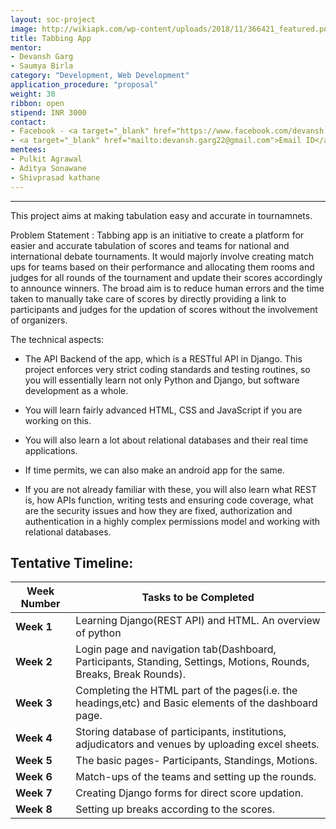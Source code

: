 ```yaml
---
layout: soc-project
image: http://wikiapk.com/wp-content/uploads/2018/11/366421_featured.png
title: Tabbing App
mentor:
- Devansh Garg
- Saumya Birla
category: "Development, Web Development"
application_procedure: "proposal"
weight: 30
ribbon: open
stipend: INR 3000
contact:
- Facebook - <a target="_blank" href="https://www.facebook.com/devansh.garg.549">Devansh Garg</a>
- <a target="_blank" href="mailto:devansh.garg22@gmail.com">Email ID</a> - devansh.garg22@gmail.com
mentees:
- Pulkit Agrawal
- Aditya Sonawane
- Shivprasad kathane
---
```


---
This project aims at making tabulation easy and accurate in tournamnets.

<!--break-->

Problem Statement : Tabbing app is an initiative to create a platform for easier and accurate tabulation of scores and teams for national  and international debate tournaments.
It would majorly involve creating match ups for teams based on their performance and allocating them rooms and judges for all rounds of the tournament and update their scores accordingly to announce winners. The broad aim is to reduce human errors and the time taken to manually take care of scores by directly providing a link to participants and judges for the updation of scores without the involvement of organizers. 

<!--break-->

The technical aspects:
- The API Backend of the app, which is a RESTful API in Django. This project enforces very strict coding standards and testing routines, so you will essentially learn not only Python and Django, but software development as a whole.

- You will learn fairly advanced HTML, CSS and JavaScript if you are working on this.

- You will also learn a lot about relational databases and their real time applications.
 
- If time permits, we can also make an android app for the same.

- If you are not already familiar with these, you will also learn what REST is, how APIs function, writing tests and ensuring code coverage, what are the security issues and how they are fixed, authorization and authentication in a highly complex permissions model and working with relational databases.

<!--break-->

## Tentative Timeline:

|Week Number  | Tasks to be Completed|
|--- | --- | 
|**Week 1** |Learning Django(REST API) and HTML. An overview of python|
|**Week 2** |Login page and navigation tab(Dashboard, Participants, Standing, Settings, Motions, Rounds, Breaks, Break Rounds).|
|**Week 3** |Completing the HTML part of the pages(i.e. the headings,etc) and       Basic elements of the dashboard page.|
|**Week 4** |Storing database of participants, institutions, adjudicators and venues by uploading excel sheets.|
|**Week 5** |The basic pages- Participants, Standings, Motions.|
|**Week 6** |Match-ups of the teams and setting up the rounds.|
|**Week 7** |Creating Django forms for direct score updation. |
|**Week 8** |Setting up breaks according to the scores.|


<!--break-->
